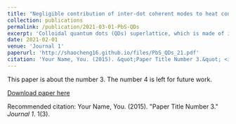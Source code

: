 ```yaml
---
title: "Negligible contribution of inter-dot coherent modes to heat conduction in quantum-dot superlattice"
collection: publications
permalink: /publication/2021-03-01-PbS-QDs
excerpt: 'Colloidal quantum dots (QDs) superlattice, which is made of inorganic cores and can self-assemble into various types of lattice structures, finds promising applications in optical, electrical, and optoelectronic devices. Recent inelastic neutron scattering measurement [NAT. COMMUN. 10:4236 (2019)] showed that the inter-quantum-dot vibrational frequencies can be tuned by varying the QDs shapes and ligand types, suggesting that the QDs superlattices can be a platform for phonon engineering. In this work, we quantify the impact of the second periodicity on thermal transport through full-scale molecular dynamics simulations of PbS QDs superlattice with realistic QD size and ligand morphology. The vibrational pattern analysis reveals that the vibrations can be classified into the inter-QDs coherent modes and the spatially localized modes arising from the geometry confinement. The spectral analysis indicates that spatially localized modes in the frequency range of 0.8–5 THz dominate the thermal transport and lead to an amorphous-like temperature dependence between 200 and 400 K. On the other hand, the inter-QDs coherent modes, albeit have an averaged relaxation of 10 ps, have a limited thermal conductivity value of 0.01 W/mK at room temperature due to the scarce of the vibrational states. We demonstrate that controlling the ligand morphology is more efficient than tuning the second periodicity in engineering the thermal conductivity of QDs superlattice.'
date: 2021-02-01
venue: 'Journal 1'
paperurl: 'http://shaocheng16.github.io/files/PbS_QDs_21.pdf'
citation: 'Your Name, You. (2015). &quot;Paper Title Number 3.&quot; <i>Journal 1</i>. 1(3).'
---
```

This paper is about the number 3. The number 4 is left for future work.

[Download paper here](http://academicpages.github.io/files/aSiO2_prb21.pdf)

Recommended citation: Your Name, You. (2015). "Paper Title Number 3." <i>Journal 1</i>. 1(3).

